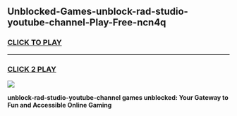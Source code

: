 
## Unblocked-Games-unblock-rad-studio-youtube-channel-Play-Free-ncn4q
<h3>
<a href="https://premium76.site?title=unblock-rad-studio-youtube-channel&ref=21A">CLICK TO PLAY</a></h3>
<hr>

<h3>
<a href="https://premium76.site?title=unblock-rad-studio-youtube-channel&ref=21A">CLICK 2 PLAY</a>
  
</h3>

<a href="https://premium76.site?title=unblock-rad-studio-youtube-channel&ref=21A"><img src="https://clearcache.store/games.png"></a>


**unblock-rad-studio-youtube-channel games unblocked: Your Gateway to Fun and Accessible Online Gaming**
